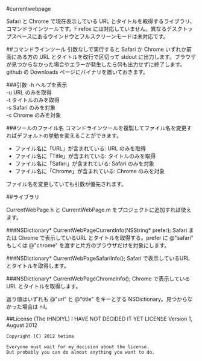 #currentwebpage

Safari と Chrome で現在表示している URL とタイトルを取得するライブラリ、コマンドラインツールです。Firefox には対応していません。異なるデスクトップスペースにあるウインドウとフルスクリーンモードは未対応です。

##コマンドラインツール
引数なしで実行すると Safari か Chrome いずれか前面にある方の URL とタイトルを改行で区切って stdout に出力します。ブラウザが見つからなかった場合やエラーが発生したら何も出力せずに終了します。github の Downloads ページにバイナリを置いておきます。

###引数
-h ヘルプを表示  
-u URL のみを取得  
-t タイトルのみを取得  
-s Safari のみを対象  
-c Chrome のみを対象  

###ツールのファイル名
コマンドラインツールを複製してファイル名を変更すればデフォルトの挙動を変えることができます。
- ファイル名に「URL」が含まれている: URL のみを取得
- ファイル名に「Title」が含まれている: タイトルのみを取得
- ファイル名に「Safari」が含まれている: Safari のみを対象
- ファイル名に「Chrome」が含まれている: Chrome のみを対象

ファイル名を変更していても引数が優先されます。

##ライブラリ

CurrentWebPage.h と CurrentWebPage.m をプロジェクトに追加すれば使えます。

###NSDictionary* CurrentWebPageCurrentInfo(NSString* prefer);
Safari または Chrome で表示しているURL とタイトルを取得する。prefer に @"safari" もしくは @"chrome" を渡すと片方のブラウザだけを対象にします。

###NSDictionary* CurrentWebPageSafariInfo();
Safari で表示しているURL とタイトルを取得します。

###NSDictionary* CurrentWebPageChromeInfo();
Chrome で表示しているURL とタイトルを取得します。

返り値はいずれも @"url" と @"title" をキーとする NSDictionary。見つからなかった場合は nil。

##License
	(The IHNDIYL)
		            I HAVE NOT DECIDED IT YET LICENSE
	                    Version 1, August 2012
	
	Copyright (C) 2012 hetima
	
	Everyone must wait for my decision about the license.
	But probably you can do almost anything you want to do.

